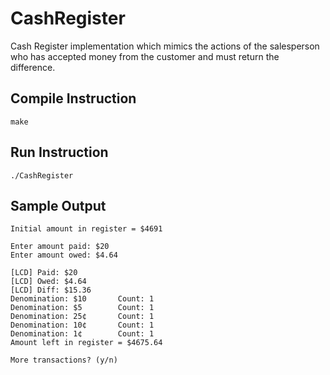 # CashRegister
Cash Register implementation which mimics the actions of the salesperson who has accepted money from the customer and must return the difference.

## Compile Instruction
```
make
```

## Run Instruction
```
./CashRegister
```

## Sample Output
```
Initial amount in register = $4691

Enter amount paid: $20
Enter amount owed: $4.64

[LCD] Paid: $20
[LCD] Owed: $4.64
[LCD] Diff: $15.36
Denomination: $10       Count: 1
Denomination: $5        Count: 1
Denomination: 25¢       Count: 1
Denomination: 10¢       Count: 1
Denomination: 1¢        Count: 1
Amount left in register = $4675.64

More transactions? (y/n)
```